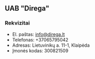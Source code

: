 ## UAB "Direga"

### Rekvizitai

- El. paštas: [info@direga.lt](mailto:info@direga.lt)
- Telefonas: +37065795042
- Adresas: Lietuvinikų a. 11-1, Klaipėda
- Įmonės kodas: 300821509
